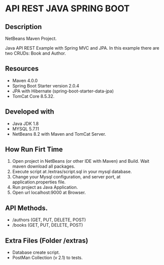 # API REST JAVA SPRING BOOT

## Description
NetBeans Maven Project. 

Java API REST Example with Spring MVC and JPA. In this example there are two CRUDs: Book and Author.

## Resources
- Maven 4.0.0
- Spring Boot Starter version 2.0.4
- JPA with Hibernate (spring-boot-starter-data-jpa)
- TomCat Core 8.5.32.

## Developed with
- Java JDK 1.8
- MYSQL 5.7.11
- NetBeans 8.2 with Maven and TomCat Server.

## How Run Firt Time
1. Open project in NetBeans (or other IDE with Maven) and Build. Wait maven download all packages.
2. Execute script at /extras/script.sql in your mysql database.
3. Change your Mysql configuration, and server port, at application.properties file.
4. Run project as Java Application.
5. Open url localhost:9000 at Browser.

## API Methods.
- /authors    (GET, PUT, DELETE, POST)
- /books      (GET, PUT, DELETE, POST)

## Extra Files (Folder /extras)
- Database create script.
- PostMan Collection (v 2.1) to tests.





